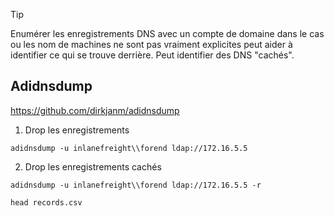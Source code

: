 

> [!TIP]
> Enumérer les enregistrements DNS avec un compte de domaine dans le cas ou les nom de machines ne sont pas vraiment explicites peut aider à identifier ce qui se trouve derrière.
> Peut identifier des DNS "cachés".


## Adidnsdump

https://github.com/dirkjanm/adidnsdump

1. Drop les enregistrements

```shell
adidnsdump -u inlanefreight\\forend ldap://172.16.5.5
```

2. Drop les enregistrements cachés

```shell
adidnsdump -u inlanefreight\\forend ldap://172.16.5.5 -r
```

```shell
head records.csv 
```
